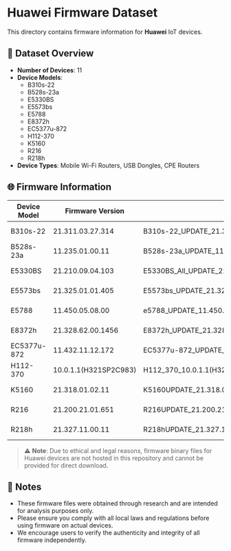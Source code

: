 # Huawei Firmware Dataset

This directory contains firmware information for **Huawei** IoT devices.

## 🔢 Dataset Overview

- **Number of Devices**: 11
- **Device Models**:
  - B310s-22
  - B528s-23a
  - E5330BS
  - E5573bs
  - E5788
  - E8372h
  - EC5377u-872
  - H112-370
  - K5160
  - R216
  - R218h
- **Device Types**: Mobile Wi-Fi Routers, USB Dongles, CPE Routers

## 🌐 Firmware Information

| Device Model  | Firmware Version      | File Name                                                                                  | File Size     |
|---------------|-----------------------|---------------------------------------------------------------------------------------------|---------------|
| B310s-22      | 21.311.03.27.314      | B310s-22_UPDATE_21.311.03.27.314.BIN                                                       | 67,062,608 B  |
| B528s-23a     | 11.235.01.00.11       | B528s-23a_UPDATE_11.235.01.00.11.BIN                                                       | 67,634,024 B  |
| E5330BS       | 21.210.09.04.103      | E5330BS_All_UPDATE_21.210.09.04.103.gz.BIN                                                 | 23,989,356 B  |
| E5573bs       | 21.325.01.01.405      | E5573bs_UPDATE_21.325.01.01.405_WEBUI_21.100.29.00.405_MRE5.ZIP                            | 31,553,512 B  |
| E5788         | 11.450.05.08.00       | e5788_UPDATE_11.450.05.08.00_22.001.25.00.03_WEBUI_14.100.03.87.03_NE5.ZIP                 | 101,802,392 B |
| E8372h        | 21.328.62.00.1456     | E8372h_UPDATE_21.328.62.00.1456_WEBUI_17.100.19.00.1456_RE5.ZIP                            | 32,260,396 B  |
| EC5377u-872   | 11.432.11.12.172      | EC5377u-872_UPDATE_11.432.11.12.172_22.001.22.02.03.ZIP                                    | 46,728,904 B  |
| H112-370      | 10.0.1.1(H321SP2C983) | H112_370_10.0.1.1(H321SP2C983)-sec.BIN                                                     | 114,072,540 B |
| K5160         | 21.318.01.02.11       | K5160UPDATE_21.318.01.02.11_THIRD_PARTY_VDF_PCSVV6.1_THIRD_PARTY_VDF_3.009.9659.BIN        | 53,193,688 B  |
| R216          | 21.200.21.01.651      | R216UPDATE_21.200.21.01.651_PCSVV5.5_2.035.8384.BIN                                        | 61,636,588 B  |
| R218h         | 21.327.11.00.11       | R218hUPDATE_21.327.11.00.11_THIRD_PARTY_VDF_PCSVV4.0_THIRD_PARTY_VDF_3.017.192.BIN         | 63,646,576 B  |

> ⚠️ **Note**: Due to ethical and legal reasons, firmware binary files for Huawei devices are not hosted in this repository and cannot be provided for direct download.

## 📝 Notes

- These firmware files were obtained through research and are intended for analysis purposes only.
- Please ensure you comply with all local laws and regulations before using firmware on actual devices.
- We encourage users to verify the authenticity and integrity of all firmware independently.
